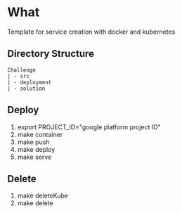 # What

Template for service creation with docker and kubernetes

## Directory Structure

```
Challenge
| - src 
| - deployment
| - solution
```

## Deploy

1. export PROJECT_ID="google platform project ID" 
1. make container
1. make push
1. make deploy
1. make serve

## Delete

1. make deleteKube
1. make delete

